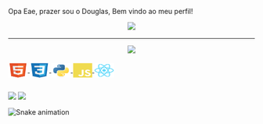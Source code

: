 Opa Eae, prazer sou o Douglas, Bem vindo ao meu perfil!

<div align="center">
  <a href="https://github.com/douglasarthurr">
  <img height="180em" src="https://github-readme-stats.vercel.app/api?username=douglasarthurr&show_icons=true&theme=dracula&include_all_commits=true&count_private=true"/>
    <hr/>
  <img height="180em" src="https://github-readme-stats.vercel.app/api/top-langs/?username=douglasarthurr&layout=compact&langs_count=7&theme=dracula"/>
</div>
  
  <div style="display: inline_block"><br>
  <img align="center" alt="Douglas-HTML" height="30" width="40" src="https://raw.githubusercontent.com/devicons/devicon/master/icons/html5/html5-original.svg">
  <img align="center" alt="Douglas-CSS" height="30" width="40" src="https://raw.githubusercontent.com/devicons/devicon/master/icons/css3/css3-original.svg">
  <img align="center" alt="Douglas-Python" height="30" width="40" src="https://raw.githubusercontent.com/devicons/devicon/master/icons/python/python-original.svg">
  <img align="center" alt="Douglas-Js" height="30" width="40" src="https://raw.githubusercontent.com/devicons/devicon/master/icons/javascript/javascript-plain.svg">
  <img align="center" alt="Douglas-React" height="30" width="40" src="https://raw.githubusercontent.com/devicons/devicon/master/icons/react/react-original.svg">
</div>
  
  ##
  
<div> 
  <a href="https://instagram.com/_douglas.arthur" target="_blank"><img src="https://img.shields.io/badge/-Instagram-%23E4405F?style=for-the-badge&logo=instagram&logoColor=white" target="_blank"></a>
  <a href = "mailto:douglasarthur.s.bento@gmail.com?subject=Vim%20pelo%20Git%20Hub&body=Ola%20Douglas%2C%20vim%20pelo%20Git%20Hub."><img src="https://img.shields.io/badge/-Gmail-%23333?style=for-the-badge&logo=gmail&logoColor=white" target="_blank"></a>

  ![Snake animation](https://github.com/douglasarthurr/douglasarthurr/blob/output/github-contribution-grid-snake.svg)
 
</div>
